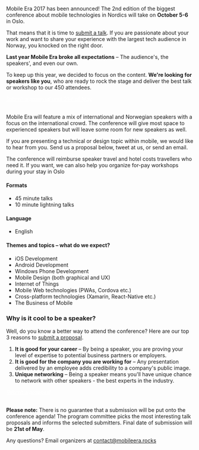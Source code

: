 Mobile Era 2017 has been announced! The 2nd edition of the biggest conference about mobile technologies in Nordics will take on **October 5-6** in Oslo.

That means that it is time to [submit a talk](http://bit.ly/mobileera17-cfp). If you are passionate about your work and want to share your experience with the largest tech audience in Norway, you knocked on the right door.

**Last year Mobile Era broke all expectations** – The audience's, the speakers', and even our own.

To keep up this year, we decided to focus on the content. **We're looking for speakers like you**, who are ready to rock the stage and deliver the best talk or workshop to our 450 attendees.

<div class="text-center">
<a href="http://bit.ly/mobileera17-cfp" target="_blank" class="style-scope header-content" style="color: white; ">
  <paper-button class="primary style-scope header-content x-scope paper-button-0" raised="" role="button" tabindex="0" animated="" aria-disabled="false" elevation="1">Submit a proposal until 21st of May</paper-button>
</a>
</div>

<br/>

Mobile Era will feature a mix of international and Norwegian speakers with a focus on the international crowd. The conference will give most space to experienced speakers but will leave some room for new speakers as well.

If you are presenting a technical or design topic within mobile, we would like to hear from you. Send us a proposal below, tweet at us, or send an email.

The conference will reimburse speaker travel and hotel costs travellers who need it. If you want, we can also help you organize for-pay workshops during your stay in Oslo


#### Formats
* 45 minute talks
* 10 minute lightning talks


#### Language
* English


#### Themes and topics – what do we expect?
* iOS Development
* Android Development
* Windows Phone Development
* Mobile Design (both graphical and UX)
* Internet of Things
* Mobile Web technologies (PWAs, Cordova etc.)
* Cross-platform technologies (Xamarin, React-Native etc.)
* The Business of Mobile


### Why is it cool to be a speaker?

Well, do you know a better way to attend the conference? Here are our top 3 reasons to [submit a proposal](http://bit.ly/mobileera17-cfp).

1. **It is good for your career** – By being a speaker, you are proving your level of expertise to potential business partners or employers.
2. **It is good for the company you are working for** – Any presentation delivered by an employee adds credibility to a company's public image.
3. **Unique networking** – Being a speaker means you'll have unique chance to network with other speakers - the best experts in the industry.

<div class="text-center">
<a href="http://bit.ly/mobileera17-cfp" target="_blank" class="style-scope header-content" style="color: white; ">
  <paper-button class="primary style-scope header-content x-scope paper-button-0" raised="" role="button" tabindex="0" animated="" aria-disabled="false" elevation="1">Submit a proposal</paper-button>
</a>
</div>
<br/>

**Please note:** There is no guarantee that a submission will be put onto the conference agenda! The program committee picks the most interesting talk proposals and informs the selected submitters. Final date of submission will be **21st of May**.

Any questions? Email organizers at [contact@mobileera.rocks](mailto:contact@mobileera.rocks)



